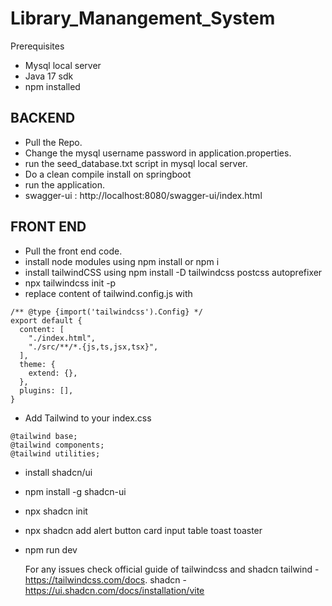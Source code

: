 # Library_Manangement_System
Prerequisites
* Mysql local server
* Java 17 sdk
* npm installed

<h2>BACKEND</h2>

* Pull the Repo.
* Change the mysql username password in application.properties.
* run the seed_database.txt script in mysql local server.
* Do a clean compile install on springboot
* run the application.
* swagger-ui : http://localhost:8080/swagger-ui/index.html

<h2>FRONT END</h2>

* Pull the front end code.
* install node modules using npm install or npm i
* install tailwindCSS using npm install -D tailwindcss postcss autoprefixer
* npx tailwindcss init -p
* replace content of tailwind.config.js with
```
/** @type {import('tailwindcss').Config} */
export default {
  content: [
    "./index.html",
    "./src/**/*.{js,ts,jsx,tsx}",
  ],
  theme: {
    extend: {},
  },
  plugins: [],
}
```
* Add Tailwind to your index.css
```
@tailwind base;
@tailwind components;
@tailwind utilities;
```
* install shadcn/ui
* npm install -g shadcn-ui
* npx shadcn init
* npx shadcn add alert button card input table toast toaster
* npm run dev

  For any issues check official guide of tailwindcss and shadcn
  tailwind - https://tailwindcss.com/docs.
  shadcn -  https://ui.shadcn.com/docs/installation/vite

